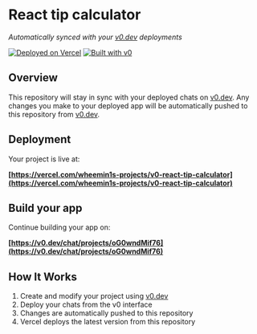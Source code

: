 # React tip calculator

*Automatically synced with your [v0.dev](https://v0.dev) deployments*

[![Deployed on Vercel](https://img.shields.io/badge/Deployed%20on-Vercel-black?style=for-the-badge&logo=vercel)](https://vercel.com/wheemin1s-projects/v0-react-tip-calculator)
[![Built with v0](https://img.shields.io/badge/Built%20with-v0.dev-black?style=for-the-badge)](https://v0.dev/chat/projects/oG0wndMif76)

## Overview

This repository will stay in sync with your deployed chats on [v0.dev](https://v0.dev).
Any changes you make to your deployed app will be automatically pushed to this repository from [v0.dev](https://v0.dev).

## Deployment

Your project is live at:

**[https://vercel.com/wheemin1s-projects/v0-react-tip-calculator](https://vercel.com/wheemin1s-projects/v0-react-tip-calculator)**

## Build your app

Continue building your app on:

**[https://v0.dev/chat/projects/oG0wndMif76](https://v0.dev/chat/projects/oG0wndMif76)**

## How It Works

1. Create and modify your project using [v0.dev](https://v0.dev)
2. Deploy your chats from the v0 interface
3. Changes are automatically pushed to this repository
4. Vercel deploys the latest version from this repository